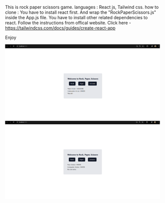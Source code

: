 This is rock paper scissors game.
languages : React js, Tailwind css.
how to clone : 
You have to install react first. And wrap the "RockPaperScissors.js" inside the App.js file.
You have to install other related dependencies to react. Follow the instructions from offical website.
Click here - https://tailwindcss.com/docs/guides/create-react-app

Enjoy

![Alt Text](rock-paper-scissors-game-preview.png)
![Alt Text](rock-paper-scissors-preview-1.png)
